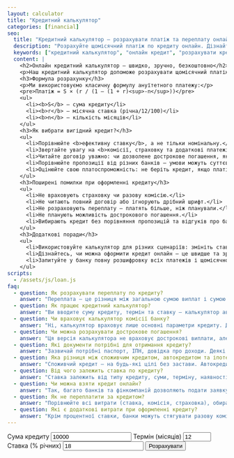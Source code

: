 ```yaml
---
layout: calculator
title: "Кредитний калькулятор"
categories: [financial]
seo:
  title: "Кредитний калькулятор — розрахувати платіж та переплату онлайн"
  description: "Розрахуйте щомісячний платіж по кредиту онлайн. Дізнайтесь переплату, загальну суму виплат, поради щодо вибору кредиту та найкращі банки для кредитування в Україні."
  keywords: ["кредитний калькулятор", "онлайн кредит", "розрахувати кредит", "переплата", "банк", "дострокове погашення", "споживчий кредит", "автокредит", "готівкою", "Україна"]
  content: |
    <h2>Онлайн кредитний калькулятор — швидко, зручно, безкоштовно</h2>
    <p>Наш кредитний калькулятор допоможе розрахувати щомісячний платіж, загальну суму виплат та переплату по кредиту. Враховуйте, що умови кредиту можуть відрізнятися в різних банках, тому завжди перевіряйте деталі перед оформленням. Калькулятор підходить для розрахунку споживчих кредитів, автокредиту, іпотеки та кредитів готівкою.</p>
    <h3>Формула розрахунку</h3>
    <p>Ми використовуємо класичну формулу ануїтетного платежу:</p>
    <pre>Платіж = S × (r / (1 – (1 + r)<sup>-n</sup>))</pre>
    <ul>
      <li><b>S</b> — сума кредиту</li>
      <li><b>r</b> — місячна ставка (річна/12/100)</li>
      <li><b>n</b> — кількість місяців</li>
    </ul>
    <h3>Як вибрати вигідний кредит?</h3>
    <ul>
      <li>Порівнюйте <b>ефективну ставку</b>, а не тільки номінальну.</li>
      <li>Звертайте увагу на <b>комісії, страховку та додаткові платежі</b>.</li>
      <li>Читайте договір уважно: чи дозволене дострокове погашення, які штрафи?</li>
      <li>Порівнюйте пропозиції від різних банків — умови можуть суттєво відрізнятися.</li>
      <li>Оцінюйте свою платоспроможність: не беріть кредит, якщо платіж перевищує 30-35% вашого доходу.</li>
    </ul>
    <h3>Поширені помилки при оформленні кредиту</h3>
    <ul>
      <li>Не враховують страховку чи разову комісію.</li>
      <li>Не читають повний договір або ігнорують дрібний шрифт.</li>
      <li>Не розраховують переплату — платять більше, ніж планували.</li>
      <li>Не планують можливість дострокового погашення.</li>
      <li>Вибирають кредит без порівняння пропозицій та відгуків про банк.</li>
    </ul>
    <h3>Додаткові поради</h3>
    <ul>
      <li>Використовуйте калькулятор для різних сценаріїв: змініть ставку, термін або суму — оберіть оптимальний варіант.</li>
      <li>Дізнайтесь, чи можна оформити кредит онлайн — це швидше та зручніше.</li>
      <li>Запитуйте у банку повну розшифровку всіх платежів і щомісячного графіка.</li>
    </ul>
scripts:
  - /assets/js/loan.js
faq:
  - question: Як розрахувати переплату по кредиту?
    answer: "Переплата — це різниця між загальною сумою виплат і сумою кредиту. Калькулятор покаже цю суму після розрахунку."
  - question: Як працює кредитний калькулятор?
    answer: "Ви вводите суму кредиту, термін та ставку — калькулятор автоматично рахує щомісячний платіж, переплату та загальну суму виплат."
  - question: Чи враховує калькулятор комісії банку?
    answer: "Ні, калькулятор враховує лише основні параметри кредиту. Дізнавайтесь про додаткові платежі в банку."
  - question: Чи можна розрахувати дострокове погашення?
    answer: "Ця версія калькулятора не враховує дострокові виплати, але ми плануємо додати цю функцію пізніше. Для оцінки дострокового погашення — консультуйтесь у вашому банку."
  - question: Які документи потрібні для отримання кредиту?
    answer: "Зазвичай потрібні паспорт, ІПН, довідка про доходи. Деякі банки можуть вимагати додаткові документи (довідка з роботи, застава, поручителі — залежить від типу кредиту)."
  - question: Яка різниця між споживчим кредитом, автокредитом та іпотекою?
    answer: "Споживчий кредит — на будь-які цілі без застави. Автокредит — спеціально для купівлі авто, часто під заставу авто. Іпотека — кредит на покупку нерухомості під заставу житла."
  - question: Від чого залежить ставка по кредиту?
    answer: "Ставка залежить від типу кредиту, суми, терміну, наявності застави, кредитної історії та політики банку. Для нових клієнтів часто вища, ніж для зарплатних."
  - question: Чи можна взяти кредит онлайн?
    answer: "Так, багато банків та фінкомпаній дозволяють подати заявку на кредит онлайн. Ви можете розрахувати платіж на нашому сайті та перейти до подачі заявки безпосередньо в банк."
  - question: Як не переплатити за кредитом?
    answer: "Порівнюйте всі витрати (ставка, комісія, страховка), обирайте прозорі кредити, уникайте прострочень та користуйтесь калькулятором перед оформленням."
  - question: Які є додаткові витрати при оформленні кредиту?
    answer: "Крім процентної ставки, банки можуть стягувати разову комісію за видачу, щомісячну комісію, страховку, плату за обслуговування рахунку та інші платежі. Всі ці витрати впливають на реальну вартість кредиту."
---
```


<form id="loan-form">
  <label>
    Сума кредиту
    <input type="number" id="amount" required min="0" step="100" value="10000">
  </label>
  <label>
    Термін (місяців)
    <input type="number" id="months" required min="1" max="360" value="12">
  </label>
  <label>
    Ставка (% річних)
    <input type="number" id="rate" required min="0" step="0.01" value="18">
  </label>
  <button type="submit">Розрахувати</button>
</form>
<div id="loan-result" class="result"></div>
